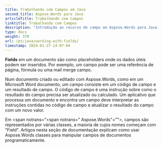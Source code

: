 ```yaml
---
title: Trabalhando com Campos em Java
second_title: Aspose.Words para Java
articleTitle: Trabalhando com Campos
linktitle: Trabalhando com Campos
description: "Introdução ao recurso de campo em Aspose.Words para Java."
type: docs
weight: 370
url: /pt/java/working-with-fields/
timestamp: 2024-01-27-14-07-04
---
```


**Fields** em um documento são como placeholders onde os dados úteis podem ser inseridos. Por exemplo, um campo pode ser uma referência de página, fórmula ou uma mail merge campo.

Num documento criado ou editado com Aspose.Words, como em um Microsoft Word documento, um campo consiste em um código de campo e um resultado de campo. O código de campo é uma instrução sobre como o resultado do campo precisa ser atualizado ou calculado. Um aplicativo que processa um documento e encontra um campo deve interpretar as instruções contidas no código de campo e atualizar o resultado do campo com um novo valor.

Em <span notrans="<span notrans=" Aspose.Words"=""></span>, campos são representados por várias classes, a maioria de cujos nomes começam com "Field". Artigos nesta seção de documentação explicam como usar Aspose.Words classes para manipular campos de documentos programaticamente.
